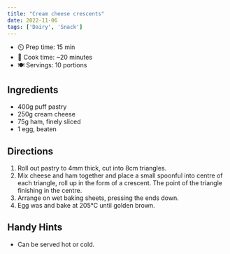 ```yaml
---
title: "Cream cheese crescents"
date: 2022-11-06
tags: ['Dairy', 'Snack']
---
```


- ⏲️ Prep time: 15 min
- 🍳 Cook time: ~20 minutes
- 🍽️  Servings: 10 portions

## Ingredients

- 400g puff pastry
- 250g cream cheese
- 75g ham, finely sliced
- 1 egg, beaten

## Directions

1. Roll out pastry to 4mm thick, cut into 8cm triangles.
2. Mix cheese and ham together and place a small spoonful into centre of each triangle, roll up in the form of a crescent. The point of the triangle finishing in the centre.
3. Arrange on wet baking sheets, pressing the ends down.
4. Egg was and bake at 205℃ until golden brown.

## Handy Hints

- Can be served hot or cold.

